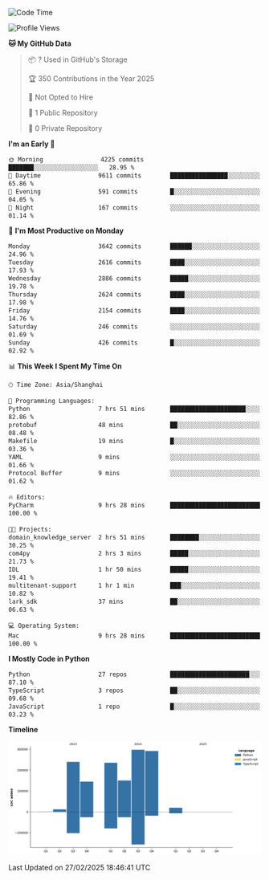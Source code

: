 <!--START_SECTION:waka-->
![Code Time](http://img.shields.io/badge/Code%20Time-153%20hrs%2058%20mins-blue)

![Profile Views](http://img.shields.io/badge/Profile%20Views-4-blue)

**🐱 My GitHub Data** 

> 📦 ? Used in GitHub's Storage 
 > 
> 🏆 350 Contributions in the Year 2025
 > 
> 🚫 Not Opted to Hire
 > 
> 📜 1 Public Repository 
 > 
> 🔑 0 Private Repository 
 > 
**I'm an Early 🐤** 

```text
🌞 Morning                4225 commits        ███████░░░░░░░░░░░░░░░░░░   28.95 % 
🌆 Daytime                9611 commits        ████████████████░░░░░░░░░   65.86 % 
🌃 Evening                591 commits         █░░░░░░░░░░░░░░░░░░░░░░░░   04.05 % 
🌙 Night                  167 commits         ░░░░░░░░░░░░░░░░░░░░░░░░░   01.14 % 
```
📅 **I'm Most Productive on Monday** 

```text
Monday                   3642 commits        ██████░░░░░░░░░░░░░░░░░░░   24.96 % 
Tuesday                  2616 commits        ████░░░░░░░░░░░░░░░░░░░░░   17.93 % 
Wednesday                2886 commits        █████░░░░░░░░░░░░░░░░░░░░   19.78 % 
Thursday                 2624 commits        ████░░░░░░░░░░░░░░░░░░░░░   17.98 % 
Friday                   2154 commits        ████░░░░░░░░░░░░░░░░░░░░░   14.76 % 
Saturday                 246 commits         ░░░░░░░░░░░░░░░░░░░░░░░░░   01.69 % 
Sunday                   426 commits         █░░░░░░░░░░░░░░░░░░░░░░░░   02.92 % 
```


📊 **This Week I Spent My Time On** 

```text
🕑︎ Time Zone: Asia/Shanghai

💬 Programming Languages: 
Python                   7 hrs 51 mins       █████████████████████░░░░   82.86 % 
protobuf                 48 mins             ██░░░░░░░░░░░░░░░░░░░░░░░   08.48 % 
Makefile                 19 mins             █░░░░░░░░░░░░░░░░░░░░░░░░   03.36 % 
YAML                     9 mins              ░░░░░░░░░░░░░░░░░░░░░░░░░   01.66 % 
Protocol Buffer          9 mins              ░░░░░░░░░░░░░░░░░░░░░░░░░   01.62 % 

🔥 Editors: 
PyCharm                  9 hrs 28 mins       █████████████████████████   100.00 % 

🐱‍💻 Projects: 
domain_knowledge_server  2 hrs 51 mins       ████████░░░░░░░░░░░░░░░░░   30.25 % 
com4py                   2 hrs 3 mins        █████░░░░░░░░░░░░░░░░░░░░   21.73 % 
IDL                      1 hr 50 mins        █████░░░░░░░░░░░░░░░░░░░░   19.41 % 
multitenant-support      1 hr 1 min          ███░░░░░░░░░░░░░░░░░░░░░░   10.82 % 
lark_sdk                 37 mins             ██░░░░░░░░░░░░░░░░░░░░░░░   06.63 % 

💻 Operating System: 
Mac                      9 hrs 28 mins       █████████████████████████   100.00 % 
```

**I Mostly Code in Python** 

```text
Python                   27 repos            ██████████████████████░░░   87.10 % 
TypeScript               3 repos             ██░░░░░░░░░░░░░░░░░░░░░░░   09.68 % 
JavaScript               1 repo              █░░░░░░░░░░░░░░░░░░░░░░░░   03.23 % 
```



**Timeline**

![Lines of Code chart](https://raw.githubusercontent.com/jixingyou/jixingyou/main/assets/bar_graph.png)


 Last Updated on 27/02/2025 18:46:41 UTC
<!--END_SECTION:waka-->